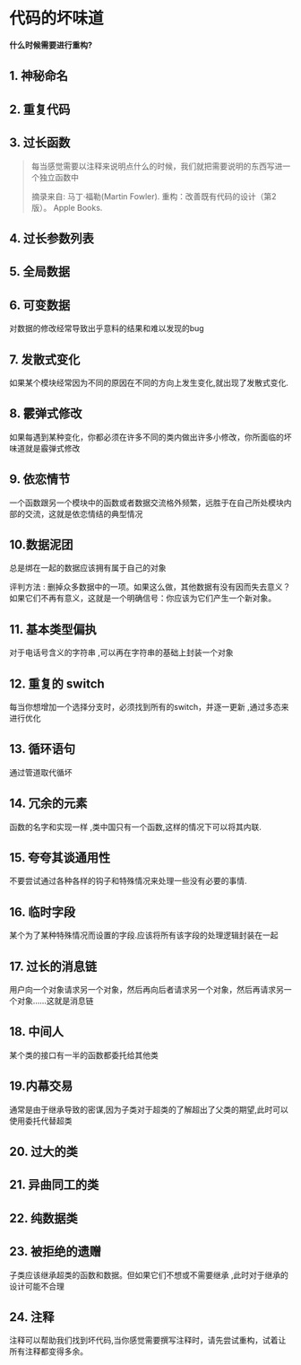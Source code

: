 # 代码的坏味道

**什么时候需要进行重构?**

## 1. 神秘命名

## 2. 重复代码

## 3. 过长函数

>每当感觉需要以注释来说明点什么的时候，我们就把需要说明的东西写进一个独立函数中
>
>摘录来自: 马丁·福勒(Martin Fowler). 重构：改善既有代码的设计（第2版）。 Apple Books. 

## 4. 过长参数列表

## 5. 全局数据

## 6. 可变数据
对数据的修改经常导致出乎意料的结果和难以发现的bug

## 7. 发散式变化
如果某个模块经常因为不同的原因在不同的方向上发生变化,就出现了发散式变化.

## 8. 霰弹式修改
如果每遇到某种变化，你都必须在许多不同的类内做出许多小修改，你所面临的坏味道就是霰弹式修改

## 9. 依恋情节
一个函数跟另一个模块中的函数或者数据交流格外频繁，远胜于在自己所处模块内部的交流，这就是依恋情结的典型情况

## 10.数据泥团
总是绑在一起的数据应该拥有属于自己的对象

评判方法 : 删掉众多数据中的一项。如果这么做，其他数据有没有因而失去意义？如果它们不再有意义，这就是一个明确信号：你应该为它们产生一个新对象。

## 11. 基本类型偏执
对于电话号含义的字符串 ,可以再在字符串的基础上封装一个对象

## 12. 重复的 switch
每当你想增加一个选择分支时，必须找到所有的switch，并逐一更新 ,通过多态来进行优化

## 13. 循环语句
通过管道取代循坏

## 14. 冗余的元素
函数的名字和实现一样 ,类中国只有一个函数,这样的情况下可以将其内联.

## 15. 夸夸其谈通用性
不要尝试通过各种各样的钩子和特殊情况来处理一些没有必要的事情.

## 16. 临时字段
某个为了某种特殊情况而设置的字段.应该将所有该字段的处理逻辑封装在一起

## 17. 过长的消息链
用户向一个对象请求另一个对象，然后再向后者请求另一个对象，然后再请求另一个对象……这就是消息链

## 18. 中间人
某个类的接口有一半的函数都委托给其他类

## 19.内幕交易
通常是由于继承导致的密谋,因为子类对于超类的了解超出了父类的期望,此时可以使用委托代替超类

## 20. 过大的类


## 21. 异曲同工的类

## 22. 纯数据类

## 23. 被拒绝的遗赠
子类应该继承超类的函数和数据。但如果它们不想或不需要继承 ,此时对于继承的设计可能不合理

## 24. 注释
注释可以帮助我们找到坏代码,当你感觉需要撰写注释时，请先尝试重构，试着让所有注释都变得多余。
